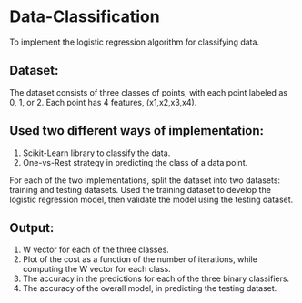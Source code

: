 # Data-Classification
To implement the logistic regression algorithm for classifying data.

## Dataset:
The dataset consists of three classes of points, with each point labeled as 0, 1, or 2. 
Each point has 4 features, (x1,x2,x3,x4). 

## Used two different ways of implementation:
1.	Scikit-Learn library to classify the data. 
2.	One-vs-Rest strategy in predicting the class of a data point.

For each of the two implementations, split the dataset into two datasets: training and testing datasets. Used the training dataset to develop the logistic regression model, then validate the model using the testing dataset. 

## Output:
1. W vector for each of the three classes.
2. Plot of the cost as a function of the number of iterations, while computing the W vector for each class.
3. The accuracy in the predictions for each of the three binary classifiers.
4. The accuracy of the overall model, in predicting the testing dataset.
